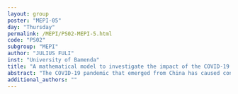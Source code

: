 ```yaml
---
layout: group
poster: "MEPI-05"
day: "Thursday"
permalink: /MEPI/PS02-MEPI-5.html
code: "PS02"
subgroup: "MEPI"
author: "JULIUS FULI"
inst: "University of Bamenda"
title: "A mathematical model to investigate the impact of the COVID-19 varient and control measures in Cameroon."
abstract: "The COVID-19 pandemic that emerged from China has caused considerable morbidity and mortality across the globe. Non-pharmaceutical interventions (NPIs), e.g., masking-up in public places, social-distancing, school and border closures, contact-tracing, etc., were crucial in curtailing the burden of the virus during the early stages, while development and use of highly effective vaccines have been useful during the later stages of the pandemic. Despite these non-pharmaceutical and pharmaceutical intervention measures, constraining the pandemic remains challenging in many parts of the world. This is due to several factors that include the emergence of new variants of concern against which existing vaccines are not very efficient, vaccine hesitancy, and low availability of vaccines in some parts of the world. In this study, a mathematical model is developed and used to study the combined impact of pharmaceutical interventions, pharmaceutical interventions, and various variants of concern on the burden of COVID-19 in Cameroon. The model is trained with COVID-19 case and vaccination data from Cameroon. Results of the study indicate that early application of NPIs (specifically masking-up with highly effective masks such as N95 masks) would have prevented the emergence of most of the cases in Cameroon. Additionally, the study shows that herd immunity can be attained if 81% of the population is fully vaccinated, and that this threshold is even higher in the case in which immunity wanes or more transmissible variants of concern are considered. Furthermore, the study shows that striking an appropriate balance between the number of fully vaccinated individuals and the number of individuals who mask-up regularly in public can lead to a drastic decrease in the number of cases in Cameroon."
additional_authors: ""
---
```

